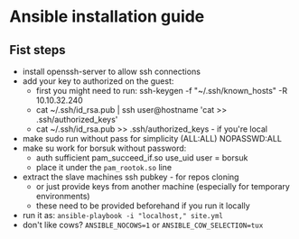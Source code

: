 # Ansible installation guide

## Fist steps

* install openssh-server to allow ssh connections
* add your key to authorized on the guest:
    * first you might need to run: ssh-keygen -f "~/.ssh/known_hosts" -R 10.10.32.240
    * cat ~/.ssh/id_rsa.pub | ssh user@hostname 'cat >> .ssh/authorized_keys'
    * cat ~/.ssh/id_rsa.pub >> .ssh/authorized_keys - if you're local
* make sudo run without pass for simplicity (ALL:ALL) NOPASSWD:ALL
* make su work for borsuk without password:
  * auth sufficient pam_succeed_if.so use_uid user = borsuk
  * place it under the `pam_rootok.so` line
* extract the slave machines ssh pubkey - for repos cloning
    - or just provide keys from another machine (especially for temporary environments)
    - these need to be provided beforehand if you run it locally
* run it as: `ansible-playbook -i "localhost," site.yml`
* don't like cows? `ANSIBLE_NOCOWS=1` or `ANSIBLE_COW_SELECTION=tux`
